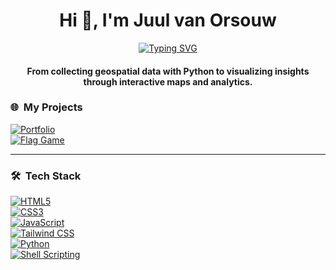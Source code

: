 <h1 align="center">Hi 👋, I'm Juul van Orsouw</h1>
<div align="center">

[![Typing SVG](https://readme-typing-svg.herokuapp.com?font=Arial&size=24&duration=3000&color=000000&center=true&vCenter=true&lines=GIS+Specialist)](https://git.io/typing-svg)
</div>
<h4 align="center">From collecting geospatial data with Python to visualizing insights through interactive maps and analytics.</h4>

### 🌐 &nbsp;My Projects  

[![Portfolio](https://img.shields.io/badge/Portfolio-000000?style=for-the-badge&logo=google-chrome&logoColor=white)](https://juulvanorsouw.github.io/CV_Website/dist/index.html)  
[![Flag Game](https://img.shields.io/badge/Flag%20Game-1E90FF?style=for-the-badge&logo=gamepad&logoColor=white)](https://juulvanorsouw.github.io/Flag-game/index.html)  

---

### 🛠 &nbsp;Tech Stack  

[![HTML5](https://img.shields.io/badge/HTML5-E34F26?style=for-the-badge&logo=html5&logoColor=white)](#)  
[![CSS3](https://img.shields.io/badge/CSS3-1572B6?style=for-the-badge&logo=css3&logoColor=white)](#)  
[![JavaScript](https://img.shields.io/badge/JavaScript-F7DF1E?style=for-the-badge&logo=javascript&logoColor=black)](#)  
[![Tailwind CSS](https://img.shields.io/badge/Tailwind_CSS-38B2AC?style=for-the-badge&logo=tailwind-css&logoColor=white)](#)  
[![Python](https://img.shields.io/badge/Python-3776AB?style=for-the-badge&logo=python&logoColor=white)](#)  
[![Shell Scripting](https://img.shields.io/badge/Shell_Scripting-4EAA25?style=for-the-badge&logo=gnu-bash&logoColor=white)](#)  